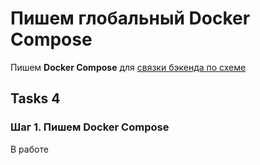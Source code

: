 # Пишем глобальный Docker Compose

Пишем **Docker Compose** для [связки бэкенда по схеме](https://github.com/lamjob1993/linux-monitoring/blob/main/Introduction_monitoring/1.%20%D0%92%D0%B2%D0%B5%D0%B4%D0%B5%D0%BD%D0%B8%D0%B5.md#6-%D1%81%D1%85%D0%B5%D0%BC%D0%B0-%D0%B2%D0%B7%D0%B0%D0%B8%D0%BC%D0%BE%D0%B4%D0%B5%D0%B9%D1%81%D1%82%D0%B2%D0%B8%D1%8F-%D0%BA%D0%BE%D0%BC%D0%BF%D0%BE%D0%BD%D0%B5%D0%BD%D1%82%D0%BE%D0%B2-%D0%BD%D0%B0%D1%88%D0%B5%D0%B3%D0%BE-%D0%B1%D1%83%D0%B4%D1%83%D1%89%D0%B5%D0%B3%D0%BE-%D1%81%D1%82%D0%B5%D0%BA%D0%B0)

## Tasks 4

### Шаг 1. Пишем **Docker Compose**
В работе
